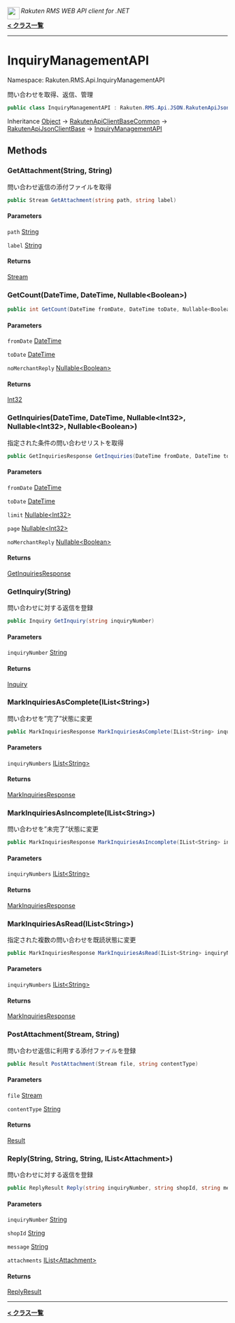 <img align="left" style="height: 2em;" src="https://webservice.rakuten.co.jp/favicon.ico"><em>Rakuten RMS WEB API client for .NET</em>

[**< クラス一覧**](./)
- - -

# InquiryManagementAPI

Namespace: Rakuten.RMS.Api.InquiryManagementAPI

問い合わせを取得、返信、管理

```csharp
public class InquiryManagementAPI : Rakuten.RMS.Api.JSON.RakutenApiJsonClientBase
```

Inheritance [Object](https://docs.microsoft.com/en-us/dotnet/api/system.object) → [RakutenApiClientBaseCommon](./rakuten.rms.api.rest.rakutenapiclientbasecommon) → [RakutenApiJsonClientBase](./rakuten.rms.api.json.rakutenapijsonclientbase) → [InquiryManagementAPI](./rakuten.rms.api.inquirymanagementapi.inquirymanagementapi)

## Methods

### <a id="methods-getattachment"/>**GetAttachment(String, String)**

問い合わせ返信の添付ファイルを取得

```csharp
public Stream GetAttachment(string path, string label)
```

#### Parameters

`path` [String](https://docs.microsoft.com/en-us/dotnet/api/system.string)<br>

`label` [String](https://docs.microsoft.com/en-us/dotnet/api/system.string)<br>

#### Returns

[Stream](https://docs.microsoft.com/en-us/dotnet/api/system.io.stream)

### <a id="methods-getcount"/>**GetCount(DateTime, DateTime, Nullable&lt;Boolean&gt;)**

```csharp
public int GetCount(DateTime fromDate, DateTime toDate, Nullable<Boolean> noMerchantReply)
```

#### Parameters

`fromDate` [DateTime](https://docs.microsoft.com/en-us/dotnet/api/system.datetime)<br>

`toDate` [DateTime](https://docs.microsoft.com/en-us/dotnet/api/system.datetime)<br>

`noMerchantReply` [Nullable&lt;Boolean&gt;](https://docs.microsoft.com/en-us/dotnet/api/system.nullable-1)<br>

#### Returns

[Int32](https://docs.microsoft.com/en-us/dotnet/api/system.int32)

### <a id="methods-getinquiries"/>**GetInquiries(DateTime, DateTime, Nullable&lt;Int32&gt;, Nullable&lt;Int32&gt;, Nullable&lt;Boolean&gt;)**

指定された条件の問い合わせリストを取得

```csharp
public GetInquiriesResponse GetInquiries(DateTime fromDate, DateTime toDate, Nullable<Int32> limit, Nullable<Int32> page, Nullable<Boolean> noMerchantReply)
```

#### Parameters

`fromDate` [DateTime](https://docs.microsoft.com/en-us/dotnet/api/system.datetime)<br>

`toDate` [DateTime](https://docs.microsoft.com/en-us/dotnet/api/system.datetime)<br>

`limit` [Nullable&lt;Int32&gt;](https://docs.microsoft.com/en-us/dotnet/api/system.nullable-1)<br>

`page` [Nullable&lt;Int32&gt;](https://docs.microsoft.com/en-us/dotnet/api/system.nullable-1)<br>

`noMerchantReply` [Nullable&lt;Boolean&gt;](https://docs.microsoft.com/en-us/dotnet/api/system.nullable-1)<br>

#### Returns

[GetInquiriesResponse](./rakuten.rms.api.inquirymanagementapi.getinquiriesresponse)

### <a id="methods-getinquiry"/>**GetInquiry(String)**

問い合わせに対する返信を登録

```csharp
public Inquiry GetInquiry(string inquiryNumber)
```

#### Parameters

`inquiryNumber` [String](https://docs.microsoft.com/en-us/dotnet/api/system.string)<br>

#### Returns

[Inquiry](./rakuten.rms.api.inquirymanagementapi.inquiry)

### <a id="methods-markinquiriesascomplete"/>**MarkInquiriesAsComplete(IList&lt;String&gt;)**

問い合わせを”完了”状態に変更

```csharp
public MarkInquiriesResponse MarkInquiriesAsComplete(IList<String> inquiryNumbers)
```

#### Parameters

`inquiryNumbers` [IList&lt;String&gt;](https://docs.microsoft.com/en-us/dotnet/api/system.collections.generic.ilist-1)<br>

#### Returns

[MarkInquiriesResponse](./rakuten.rms.api.inquirymanagementapi.markinquiriesresponse)

### <a id="methods-markinquiriesasincomplete"/>**MarkInquiriesAsIncomplete(IList&lt;String&gt;)**

問い合わせを”未完了”状態に変更

```csharp
public MarkInquiriesResponse MarkInquiriesAsIncomplete(IList<String> inquiryNumbers)
```

#### Parameters

`inquiryNumbers` [IList&lt;String&gt;](https://docs.microsoft.com/en-us/dotnet/api/system.collections.generic.ilist-1)<br>

#### Returns

[MarkInquiriesResponse](./rakuten.rms.api.inquirymanagementapi.markinquiriesresponse)

### <a id="methods-markinquiriesasread"/>**MarkInquiriesAsRead(IList&lt;String&gt;)**

指定された複数の問い合わせを既読状態に変更

```csharp
public MarkInquiriesResponse MarkInquiriesAsRead(IList<String> inquiryNumbers)
```

#### Parameters

`inquiryNumbers` [IList&lt;String&gt;](https://docs.microsoft.com/en-us/dotnet/api/system.collections.generic.ilist-1)<br>

#### Returns

[MarkInquiriesResponse](./rakuten.rms.api.inquirymanagementapi.markinquiriesresponse)

### <a id="methods-postattachment"/>**PostAttachment(Stream, String)**

問い合わせ返信に利用する添付ファイルを登録

```csharp
public Result PostAttachment(Stream file, string contentType)
```

#### Parameters

`file` [Stream](https://docs.microsoft.com/en-us/dotnet/api/system.io.stream)<br>

`contentType` [String](https://docs.microsoft.com/en-us/dotnet/api/system.string)<br>

#### Returns

[Result](./rakuten.rms.api.inquirymanagementapi.postattachmentresponse.result)

### <a id="methods-reply"/>**Reply(String, String, String, IList&lt;Attachment&gt;)**

問い合わせに対する返信を登録

```csharp
public ReplyResult Reply(string inquiryNumber, string shopId, string message, IList<Attachment> attachments)
```

#### Parameters

`inquiryNumber` [String](https://docs.microsoft.com/en-us/dotnet/api/system.string)<br>

`shopId` [String](https://docs.microsoft.com/en-us/dotnet/api/system.string)<br>

`message` [String](https://docs.microsoft.com/en-us/dotnet/api/system.string)<br>

`attachments` [IList&lt;Attachment&gt;](https://docs.microsoft.com/en-us/dotnet/api/system.collections.generic.ilist-1)<br>

#### Returns

[ReplyResult](./rakuten.rms.api.inquirymanagementapi.replyresult)


- - -
[**< クラス一覧**](./)
